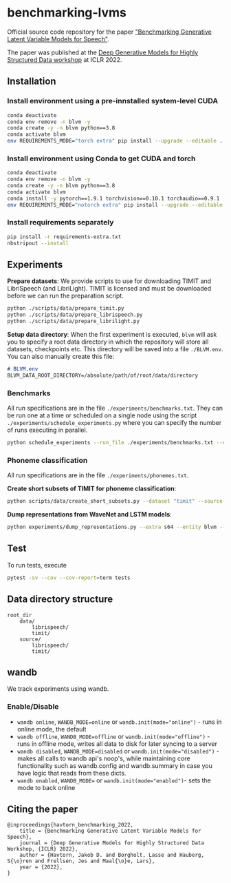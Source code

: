 # benchmarking-lvms

Official source code repository for the paper ["Benchmarking Generative Latent Variable Models for Speech"](https://arxiv.org/abs/2202.12707).

The paper was published at the [Deep Generative Models for Highly Structured Data workshop](https://deep-gen-struct.github.io) at ICLR 2022.

## Installation

### Install environment using a pre-innstalled system-level CUDA

```bash
conda deactivate
conda env remove -n blvm -y
conda create -y -n blvm python==3.8
conda activate blvm
env REQUIREMENTS_MODE="torch extra" pip install --upgrade --editable .
```

### Install environment using Conda to get CUDA and torch

```bash
conda deactivate
conda env remove -n blvm -y
conda create -y -n blvm python==3.8
conda activate blvm
conda install -y pytorch==1.9.1 torchvision==0.10.1 torchaudio==0.9.1 -c pytorch
env REQUIREMENTS_MODE="notorch extra" pip install --upgrade --editable . 
```

### Install requirements separately

```bash
pip install -r requirements-extra.txt
nbstripout --install
```

## Experiments

**Prepare datasets**:
We provide scripts to use for downloading TIMIT and LibriSpeech (and LibriLight).
TIMIT is licensed and must be downloaded before we can run the preparation script.

```bash
python ./scripts/data/prepare_timit.py
python ./scripts/data/prepare_librispeech.py
python ./scripts/data/prepare_librilight.py
```

**Setup data directory**:
When the first experiment is executed, `blvm` will ask you to specify a root data directory in which the repository will store all datasets, checkpoints etc. This directory will be saved into a file `./BLVM.env`. You can also manually create this file:

```md
# BLVM.env
BLVM_DATA_ROOT_DIRECTORY=/absolute/path/of/root/data/directory
```

### Benchmarks

All run specifications are in the file `./experiments/benchmarks.txt`.
They can be run one at a time or scheduled on a single node using the script `./experiments/schedule_experiments.py` where you can specify the number of runs executing in parallel.

```bash
python schedule_experiments --run_file ./experiments/benchmarks.txt --num_parallel 2
```

### Phoneme classification

All run specifications are in the file `./experiments/phonemes.txt`.

**Create short subsets of TIMIT for phoneme classification**:

```bash
python scripts/data/create_short_subsets.py --dataset "timit" --source "train.txt" --lengths 57600000 9600000 --names "train_1h" "train_10m"
```

**Dump representations from WaveNet and LSTM models**:

```bash
python experiments/dump_representations.py --extra s64 --entity blvm --project wavenet --id "model-run-id"
```

## Test

To run tests, execute

```bash
pytest -sv --cov --cov-report=term tests
```

## Data directory structure

```text
root_dir
    data/
        librispeech/
        timit/
    source/
        librispeech/
        timit/
```

## wandb

We track experiments using wandb.

### Enable/Disable

- `wandb online`, `WANDB_MODE=online` or `wandb.init(mode="online")` - runs in online mode, the default
- `wandb offline`, `WANDB_MODE=offline` or `wandb.init(mode="offline")` - runs in offline mode, writes all data to disk for later syncing to a server
- `wandb disabled`, `WANDB_MODE=disabled` or `wandb.init(mode="disabled")` - makes all calls to wandb api's noop's, while maintaining core functionality such as wandb.config and wandb.summary in case you have logic that reads from these dicts.
- `wandb enabled`, `WANDB_MODE=` or `wandb.init(mode="enabled")`- sets the mode to back online

## Citing the paper

```text
@inproceedings{havtorn_benchmarking_2022,
	title = {Benchmarking Generative Latent Variable Models for Speech},
	journal = {Deep Generative Models for Highly Structured Data Workshop, {ICLR} 2022},
	author = {Havtorn, Jakob D. and Borgholt, Lasse and Hauberg, S{\o}ren and Frellsen, Jes and Maal{\o}e, Lars},
	year = {2022},
}
```
